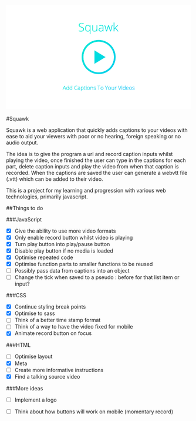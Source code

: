 ![Squawk Logo](/images/poster.png)

#Squawk

Squawk is a web application that quickly adds captions to your videos with ease to aid your viewers with poor or no hearing, foreign speaking or no audio output.

The idea is to give the program a url and record caption inputs whilst playing the video, once finished the user can type in the captions for each part, delete caption inputs and play the video from when that caption is recorded.
When the captions are saved the user can generate a webvtt file (.vtt) which can be added to their video.

This is a project for my learning and progression with various web technologies, primarily javascript.

##Things to do

###JavaScript

- [x] Give the ability to use more video formats
- [x] Only enable record button whilst video is playing
- [x] Turn play button into play/pause button
- [x] Disable play button if no media is loaded
- [x] Optimise repeated code
- [x] Optimise function parts to smaller functions to be reused
- [ ] Possibly pass data from captions into an object
- [ ] Change the tick when saved to a pseudo : before for that list item or input?

###CSS

- [x] Continue styling break points
- [x] Optimise to sass
- [ ] Think of a better time stamp format
- [ ] Think of a way to have the video fixed for mobile
- [x] Animate record button on focus

###HTML

- [ ] Optimise layout
- [x] Meta
- [ ] Create more informative instructions
- [x] Find a talking source video

###More ideas

- [ ] Implement a logo
- [ ] Think about how buttons will work on mobile (momentary record)


